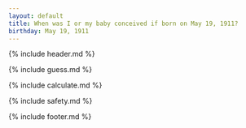```yaml
---
layout: default
title: When was I or my baby conceived if born on May 19, 1911?
birthday: May 19, 1911
---
```


{% include header.md %}

{% include guess.md %}

{% include calculate.md %}

{% include safety.md %}

{% include footer.md %}



